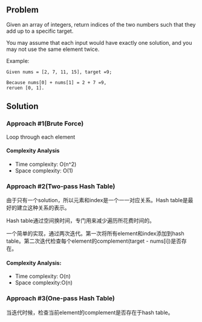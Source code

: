 ## Problem

Given an array of integers, return indices of the two numbers such that they add up to a specific target.

You may assume that each input would have exactly one solution, and you may not use the same element twice.

Example:

```
Given nums = [2, 7, 11, 15], target =9;

Because nums[0] + nums[1] = 2 + 7 =9,
reruen [0, 1].
```

## Solution

### Approach #1(Brute Force)

Loop through each element

#### Complexity Analysis

- Time complexity: O(n^2)
- Space complexity: O(1)

### Approach #2(Two-pass Hash Table)

由于只有一个solution，所以元素和index是一个一一对应关系。Hash table是最好的建立这种关系的表示。

Hash table通过空间换时间，专门用来减少遍历所花费时间的。

一个简单的实现，通过两次迭代。第一次将所有element和index添加到hash table。第二次迭代检查每个element的complement(target - nums[i])是否存在。

#### Complexity Analysis: 

- Time complexity: O(n)
- Space complexity:O(n)

### Approach #3(One-pass Hash Table)

当迭代时候，检查当前element的complement是否存在于hash table。
